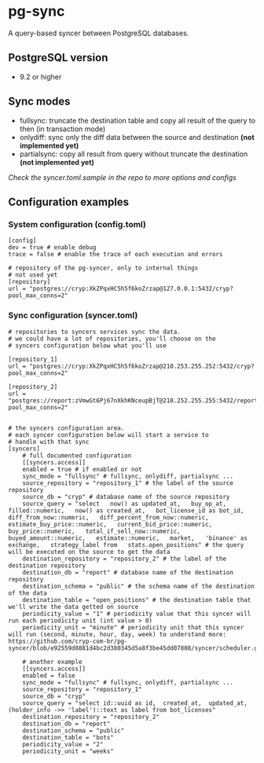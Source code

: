 # pg-sync

A query-based syncer between PostgreSQL databases.

## PostgreSQL version
- 9.2 or higher

## Sync modes
- fullsync: truncate the destination table and copy all result of the query to then (in transaction mode)
- onlydiff: sync only the diff data between the source and destination **(not implemented yet)**
- partialsync: copy all result from query without truncate the destination **(not implemented yet)**

*Check the syncer.toml.sample in the repo to more options and configs*

## Configuration examples

### System configuration (config.toml)
```
[config]
dev = true # enable debug
trace = false # enable the trace of each execution and errors

# repository of the pg-syncer, only to internal things
# not used yet
[repository]
url = "postgres://cryp:XkZPqxHC5h5f6koZrzap@127.0.0.1:5432/cryp?pool_max_conns=2"
```

### Sync configuration (syncer.toml)
```
# repositories to syncers services sync the data.
# we could have a lot of repositories, you'll choose on the
# syncers configuration below what you'll use

[repository_1]
url = "postgres://cryp:XkZPqxHC5h5f6koZrzap@210.253.255.252:5432/cryp?pool_max_conns=2"

[repository_2]
url = "postgres://report:zVmwGt6Pj67nXkhKNceupBjT@210.252.255.255:5432/report?pool_max_conns=2"


# the syncers configuration area.
# each syncer configuration below will start a service to
# handle with that sync
[syncers]
    # full documented configuration
    [[syncers.access]]
    enabled = true # if enabled or not
    sync_mode = "fullsync" # fullsync, onlydiff, partialsync ...
    source_repository = "repository_1" # the label of the source repository
    source_db = "cryp" # database name of the source repository
    source_query = "select   now() as updated_at,   buy_op_at,   filled::numeric,   now() as created_at,   bot_license_id as bot_id,   diff_from_now::numeric,   diff_percent_from_now::numeric,   estimate_buy_price::numeric,   current_bid_price::numeric,   buy_price::numeric,   total_if_sell_now::numeric,   buyed_amount::numeric,   estimate::numeric,   market,   'binance' as exchange,   strategy_label from   stats.open_positions" # the query will be executed on the source to get the data
    destination_repository = "repository_2" # the label of the destination repository
    destination_db = "report" # database name of the destination repository
    destination_schema = "public" # the schema name of the destination of the data
    destination_table = "open_positions" # the destination table that we'll write the data getted on source
    periodicity_value = "1" # periodicity value that this syncer will run each periodicity unit (int value > 0)
    periodicity_unit = "minute" # periodicity unit that this syncer will run (second, minute, hour, day, week) to understand more: https://github.com/cryp-com-br/pg-syncer/blob/e92559d0881d4bc2d380345d5a8f3be45dd07808/syncer/scheduler.go#L11

    # another example
    [[syncers.access]]
    enabled = false
    sync_mode = "fullsync" # fullsync, onlydiff, partialsync ...
    source_repository = "repository_1"
    source_db = "cryp"
    source_query = "select id::uuid as id,  created_at,  updated_at, (holder_info ->> 'label')::text as label from bot_licenses"
    destination_repository = "repository_2"
    destination_db = "report"
    destination_schema = "public"
    destination_table = "bots"
    periodicity_value = "2"
    periodicity_unit = "weeks"


```
